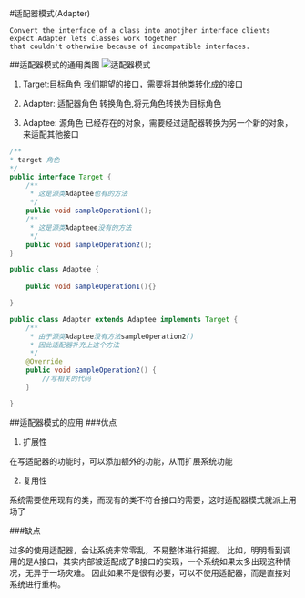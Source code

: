 #适配器模式(Adapter)

```
Convert the interface of a class into anotjher interface clients expect.Adapter lets classes work together 
that couldn't otherwise because of incompatible interfaces.
```
##适配器模式的通用类图
![适配器模式](./img/adapter.png)

1. Target:目标角色
我们期望的接口，需要将其他类转化成的接口

2. Adapter: 适配器角色
转换角色,将元角色转换为目标角色

3. Adaptee: 源角色
已经存在的对象，需要经过适配器转换为另一个新的对象，来适配其他接口

```java
/**
* target 角色
*/
public interface Target {
    /**
     * 这是源类Adaptee也有的方法
     */
    public void sampleOperation1(); 
    /**
     * 这是源类Adapteee没有的方法
     */
    public void sampleOperation2(); 
}

```

```java
public class Adaptee {
    
    public void sampleOperation1(){}

}
```

```java
public class Adapter extends Adaptee implements Target {
    /**
     * 由于源类Adaptee没有方法sampleOperation2()
     * 因此适配器补充上这个方法
     */
    @Override
    public void sampleOperation2() {
        //写相关的代码
    }

}
```

##适配器模式的应用
###优点

1. 扩展性

在写适配器的功能时，可以添加额外的功能，从而扩展系统功能

2. 复用性

系统需要使用现有的类，而现有的类不符合接口的需要，这时适配器模式就派上用场了

###缺点

过多的使用适配器，会让系统非常零乱，不易整体进行把握。
比如，明明看到调用的是A接口，其实内部被适配成了B接口的实现，一个系统如果太多出现这种情况，无异于一场灾难。
因此如果不是很有必要，可以不使用适配器，而是直接对系统进行重构。



